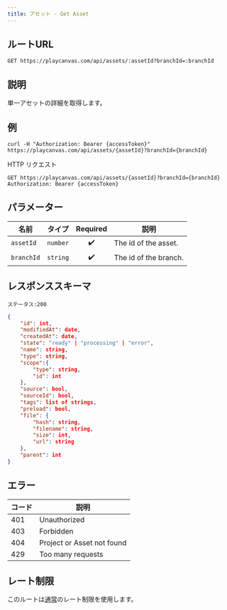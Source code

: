 ```yaml
---
title: アセット - Get Asset
---
```


## ルートURL

```none
GET https://playcanvas.com/api/assets/:assetId?branchId=:branchId
```

## 説明

単一アセットの詳細を取得します。

## 例

```none
curl -H "Authorization: Bearer {accessToken}" https://playcanvas.com/api/assets/{assetId}?branchId={branchId}
```

HTTP リクエスト

```text
GET https://playcanvas.com/api/assets/{assetId}?branchId={branchId}
Authorization: Bearer {accessToken}
```

## パラメーター

| 名前       | タイプ     | Required | 説明           |
| ---------- | -------- | :------: | --------------------- |
| `assetId`  | `number` | ✔️      | The id of the asset.  |
| `branchId` | `string` | ✔️      | The id of the branch. |

## レスポンススキーマ

```none
ステータス:200
```

```json
{
    "id": int,
    "modifiedAt": date,
    "createdAt": date,
    "state": "ready" | "processing" | "error",
    "name": string,
    "type": string,
    "scope":{
        "type": string,
        "id": int
    },
    "source": bool,
    "sourceId": bool,
    "tags": list of strings,
    "preload": bool,
    "file": {
        "hash": string,
        "filename": string,
        "size": int,
        "url": string
    },
    "parent": int
}

```

## エラー

| コード | 説明                |
| ---- | -------------------------- |
| 401  | Unauthorized               |
| 403  | Forbidden                  |
| 404  | Project or Asset not found |
| 429  | Too many requests          |

## レート制限

このルートは[通常][1]のレート制限を使用します。

[1]: /user-manual/api#rate-limiting
